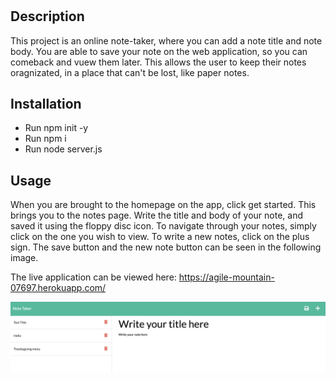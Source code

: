 # <note-taker>

## Description

This project is an online note-taker, where you can add a note title and note body. You are able to save your note on the web application, so you can comeback and vuew them later. This allows the user to keep their notes oragnizated, in a place that can't be lost, like paper notes.

## Installation

- Run npm init -y
- Run npm i
- Run node server.js

## Usage

When you are brought to the homepage on the app, click get started. This brings you to the notes page. Write the title and body of your note, and saved it using the floppy disc icon. To navigate through your notes, simply click on the one you wish to view. To write a new notes, click on the plus sign. The save button and the new note button can be seen in the following image. 

The live application can be viewed here: https://agile-mountain-07697.herokuapp.com/

  
![alt text](./public/assets/images/Screen%20Shot%202022-11-15%20at%202.18.31%20PM.png)
 

